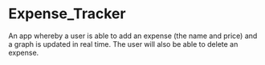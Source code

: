 # Expense_Tracker
An app whereby a user is able to add an expense (the name and price) and a graph is updated in real time. The user will also be able to delete an expense.
